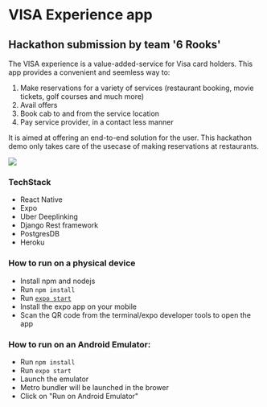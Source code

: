 # VISA Experience app
## Hackathon submission by team '6 Rooks'

The VISA experience is a value-added-service for Visa card holders. This app provides a convenient and seemless way to:
1. Make reservations for a variety of services (restaurant booking, movie tickets, golf courses and much more)
2. Avail offers
3. Book cab to and from the service location
4. Pay service provider, in a contact less manner

It is aimed at offering an end-to-end solution for the user. This hackathon demo only takes care of the usecase of making reservations at restaurants.


[![](http://img.youtube.com/vi/iz5uk9vJERw/0.jpg)](http://www.youtube.com/watch?v=iz5uk9vJERw "Demo")

### TechStack
- React Native
- Expo 
- Uber Deeplinking
- Django Rest framework
- PostgresDB
- Heroku

### How to run on a physical device
- Install npm and nodejs
- Run `npm install`
- Run [`expo start`](https://docs.expo.io/versions/latest/workflow/expo-cli/)
- Install the expo app on your mobile
- Scan the QR code from the terminal/expo developer tools to open the app

### How to run on an Android Emulator:
- Run `npm install`
- Run `expo start`
- Launch the emulator 
- Metro bundler will be launched in the brower
- Click on "Run on Android Emulator" 



